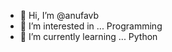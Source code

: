 - 👋 Hi, I’m @anufavb
- 👀 I’m interested in ... Programming
- 🌱 I’m currently learning ... Python

<!---
anufavb/anufavb is a ✨ special ✨ repository because its `README.md` (this file) appears on your GitHub profile.
You can click the Preview link to take a look at your changes.
--->
